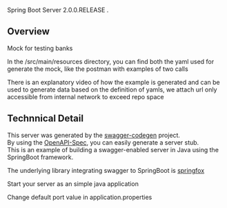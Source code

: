 Spring Boot Server 2.0.0.RELEASE .

## Overview 
Mock for testing banks

In the /src/main/resources directory, you can find both the yaml used for
generate the mock, like the postman with examples of two calls

There is an explanatory video of how the example is generated and can be used to generate data based on the definition of yamls, we attach url only accessible from internal network to exceed repo space

## Technnical Detail 
This server was generated by the [swagger-codegen](https://github.com/swagger-api/swagger-codegen) project.  
By using the [OpenAPI-Spec](https://github.com/swagger-api/swagger-core), you can easily generate a server stub.  
This is an example of building a swagger-enabled server in Java using the SpringBoot framework.  

The underlying library integrating swagger to SpringBoot is [springfox](https://github.com/springfox/springfox)  

Start your server as an simple java application  

Change default port value in application.properties